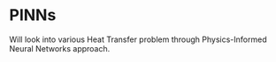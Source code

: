 # PINNs
Will look into various Heat Transfer problem through Physics-Informed Neural Networks approach.
